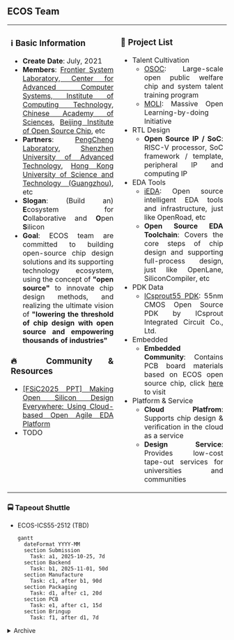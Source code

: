 ## ECOS Team

<table>
<tr align="justify">
<td width="50%" valign="top">

### ℹ️ Basic Information
- **Create Date**: July, 2021
- **Members**: [Frontier System Laboratory, Center for Advanced Computer Systems, Institute of Computing Technology, Chinese Academy of Sciences](https://acs.ict.ac.cn/english), [Beijing Institute of Open Source Chip](https://www.bosc.ac.cn), etc
- **Partners**: [PengCheng Laboratory](https://www.pcl.ac.cn), [Shenzhen University of Advanced Technology](https://suat-sz.edu.cn/en), [Hong Kong University of Science and Technology (Guangzhou)](https://www.hkust-gz.edu.cn), etc
- **Slogan**: (Build an) **E**cosystem for **C**ollaborative and **O**pen **S**ilicon
- **Goal**: ECOS team are committed to building open-source chip design solutions and its supporting technology ecosystem, using the concept of **"open source"** to innovate chip design methods, and realizing the ultimate vision of **"lowering the threshold of chip design with open source and empowering thousands of industries"**

### 🔥 Community & Resources
- [[FSiC2025 PPT] Making Open Silicon Design Everywhere: Using Cloud-based Open Agile EDA Platform](https://wiki.f-si.org/images/a/ad/FSiC2025_Making_Open_Silicon_Design_Everywhere_final_version_present.pdf)
- TODO

</td>
<td width="50%" valign="top">

### 🧰 Project List
- Talent Cultivation
  - [OSOC](https://ysyx.oscc.cc): Large-scale open public welfare chip and system talent training program
  - [MOLI](https://moli.oscc.cc): Massive Open Learning-by-doing Initiative
- RTL Design
  - **Open Source IP / SoC**: RISC-V processor, SoC framework / template, peripheral IP and computing IP
- EDA Tools
  - [iEDA](https://ieda.oscc.cc): Open source intelligent EDA tools and infrastructure, just like OpenRoad, etc
  - **Open Source EDA Toolchain**: Covers the core steps of chip design and supporting full-process design, just like OpenLane, SiliconCompiler, etc
- PDK Data
  - [ICsprout55 PDK](https://icsprout55-pdk.rtfd.io): 55nm CMOS Open Source PDK by ICsprout Integrated Circuit Co., Ltd.
- Embedded
  - **Embedded Community**: Contains PCB board materials based on ECOS open source chip, click [here](https://embedded.ecoslab.com) to visit
- Platform & Service
  - **Cloud Platfrom**: Supports chip design & verification in the cloud as a service
  - **Design Service**: Provides low-cost tape-out services for universities and communities

</td>
</tr>
</table>

### 🚍 Tapeout Shuttle
- ECOS-ICS55-2512 (TBD)
  ```mermaid
  gantt
    dateFormat YYYY-MM
    section Submission
      Task: a1, 2025-10-25, 7d
    section Backend
      Task: b1, 2025-11-01, 50d
    section Manufacture
      Task: c1, after b1, 90d
    section Packaging
      Task: d1, after c1, 20d
    section PCB
      Task: e1, after c1, 15d
    section Bringup
      Task: f1, after d1, 7d
  ```

<details>
<summary>Archive</summary>

</details>
